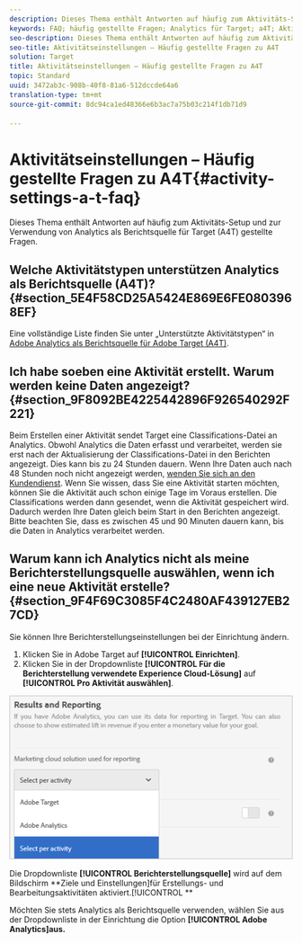 ```yaml
---
description: Dieses Thema enthält Antworten auf häufig zum Aktivitäts-Setup und zur Verwendung von Analytics als Berichtsquelle für Target (A4T) gestellte Fragen.
keywords: FAQ; häufig gestellte Fragen; Analytics für Target; a4T; Aktivitätseinrichtung
seo-description: Dieses Thema enthält Antworten auf häufig zum Aktivitäts-Setup und zur Verwendung von Analytics als Berichtsquelle für Target (A4T) gestellte Fragen.
seo-title: Aktivitätseinstellungen – Häufig gestellte Fragen zu A4T
solution: Target
title: Aktivitätseinstellungen – Häufig gestellte Fragen zu A4T
topic: Standard
uuid: 3472ab3c-908b-40f8-81a6-512dccde64a6
translation-type: tm+mt
source-git-commit: 8dc94ca1ed48366e6b3ac7a75b03c214f1db71d9

---
```



# Aktivitätseinstellungen – Häufig gestellte Fragen zu A4T{#activity-settings-a-t-faq}

Dieses Thema enthält Antworten auf häufig zum Aktivitäts-Setup und zur Verwendung von Analytics als Berichtsquelle für Target (A4T) gestellte Fragen.

## Welche Aktivitätstypen unterstützen Analytics als Berichtsquelle (A4T)? {#section_5E4F58CD25A5424E869E6FE0803968EF}

Eine vollständige Liste finden Sie unter „Unterstützte Aktivitätstypen“ in [Adobe Analytics als Berichtsquelle für Adobe Target (A4T)](../../../c-integrating-target-with-mac/a4t/a4t.md#concept_7540C8C04259434AB6EE33B09F47A1DE).

## Ich habe soeben eine Aktivität erstellt. Warum werden keine Daten angezeigt? {#section_9F8092BE4225442896F926540292F221}

Beim Erstellen einer Aktivität sendet Target eine Classifications-Datei an Analytics. Obwohl Analytics die Daten erfasst und verarbeitet, werden sie erst nach der Aktualisierung der Classifications-Datei in den Berichten angezeigt. Dies kann bis zu 24 Stunden dauern. Wenn Ihre Daten auch nach 48 Stunden noch nicht angezeigt werden, [wenden Sie sich an den Kundendienst](/help/cmp-resources-and-contact-information.md#reference_ACA3391A00EF467B87930A450050077C). Wenn Sie wissen, dass Sie eine Aktivität starten möchten, können Sie die Aktivität auch schon einige Tage im Voraus erstellen. Die Classifications werden dann gesendet, wenn die Aktivität gespeichert wird. Dadurch werden Ihre Daten gleich beim Start in den Berichten angezeigt. Bitte beachten Sie, dass es zwischen 45 und 90 Minuten dauern kann, bis die Daten in Analytics verarbeitet werden.

## Warum kann ich Analytics nicht als meine Berichterstellungsquelle auswählen, wenn ich eine neue Aktivität erstelle?  {#section_9F4F69C3085F4C2480AF439127EB27CD}

Sie können Ihre Berichterstellungseinstellungen bei der Einrichtung ändern.

1. Klicken Sie in Adobe Target auf **[!UICONTROL Einrichten]**.
1. Klicken Sie in der Dropdownliste **[!UICONTROL Für die Berichterstellung verwendete Experience Cloud-Lösung]** auf **[!UICONTROL Pro Aktivität auswählen]**.

![](assets/select-per-activity.png)

Die Dropdownliste **[!UICONTROL Berichterstellungsquelle]** wird auf dem Bildschirm **Ziele und Einstellungen]für Erstellungs- und Bearbeitungsaktivitäten aktiviert.[!UICONTROL **

Möchten Sie stets Analytics als Berichtsquelle verwenden, wählen Sie aus der Dropdownliste in der Einrichtung die Option **[!UICONTROL Adobe Analytics]aus.**
